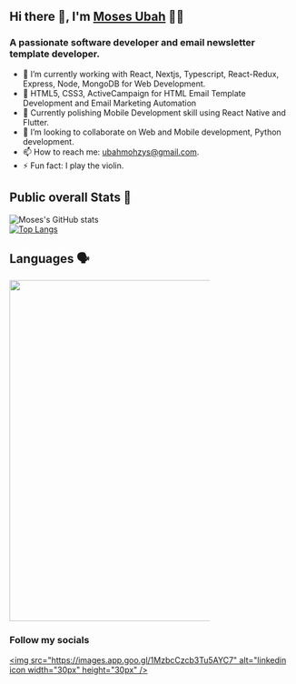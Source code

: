 ## Hi there 👋, I'm <a href="https://www.upwork.com/freelancers/~012163040271b5c61c" target="_blank">Moses Ubah</a> 👦🏽<br>

### A passionate software developer and email newsletter template developer.

<!-- - 💻 I'm an Bachelor Degree holder in computer science -->
- 🔭 I’m currently working with React, Nextjs, Typescript, React-Redux, Express, Node, MongoDB for Web Development.
- 🔭 HTML5, CSS3, ActiveCampaign for HTML Email Template Development and Email Marketing Automation
- 🌱 Currently polishing Mobile Development skill using React Native and Flutter.
- 👯 I’m looking to collaborate on Web and Mobile development, Python development.
- 📫 How to reach me: ubahmohzys@gmail.com.
- ⚡ Fun fact: I play the violin.<br>


## Public overall Stats 🚀
![Moses's GitHub stats](https://github-readme-stats.vercel.app/api?username=mohzys23&count_private=true&show_icons=true&card_width=50%)<br>
[![Top Langs](https://github-readme-stats.vercel.app/api/top-langs/?username=mohzys23&layout=compact&card_width=50%)](https://github.com/mohzys23/github-readme-stats)
<be>



## Languages 🗣️
<img src="https://cr-skills-chart-widget.azurewebsites.net/api/api?username=mohzys23" width="600px" style="max-width: 70%" />

### Follow my socials<be>
[<img src="https://images.app.goo.gl/1MzbcCzcb3Tu5AYC7" alt="linkedin icon width="30px" height="30px" />](https://www.linkedin.com/in/mosesubah/)

  

